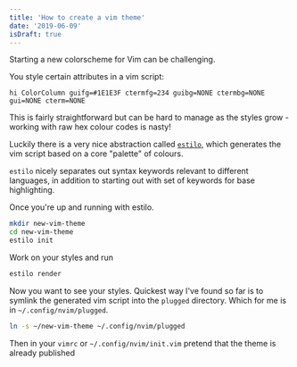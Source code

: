 ```yaml
---
title: 'How to create a vim theme'
date: '2019-06-09'
isDraft: true
---
```


Starting a new colorscheme for Vim can be challenging.

You style certain attributes in a vim script:

```vim
hi ColorColumn guifg=#1E1E3F ctermfg=234 guibg=NONE ctermbg=NONE gui=NONE cterm=NONE
```

This is fairly straightforward but can be hard to manage as the styles grow - working with raw hex colour codes is nasty!

Luckily there is a very nice abstraction called [`estilo`](LINK), which generates the vim script based on a core "palette" of colours.

`estilo` nicely separates out syntax keywords relevant to different languages, in addition to starting out with set of keywords for base highlighting.

Once you're up and running with estilo.

```bash
mkdir new-vim-theme
cd new-vim-theme
estilo init
```

Work on your styles and run

```bash
estilo render
```

Now you want to see your styles. Quickest way I've found so far is to symlink the generated vim script into the `plugged` directory. Which for me is in `~/.config/nvim/plugged`.

```bash
ln -s ~/new-vim-theme ~/.config/nvim/plugged
```

Then in your `vimrc` or `~/.config/nvim/init.vim` pretend that the theme is already published

